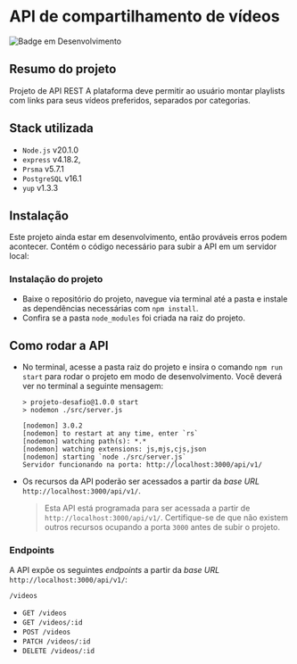 # API de compartilhamento de vídeos

![Badge em Desenvolvimento](http://img.shields.io/static/v1?label=STATUS&message=EM%20DESENVOLVIMENTO&color=GREEN)

## Resumo do projeto

Projeto de API REST 
A plataforma deve permitir ao usuário montar playlists com links para seus vídeos preferidos, separados por categorias.


## Stack utilizada

* `Node.js` v20.1.0
* `express` v4.18.2,
* `Prsma` v5.7.1
* `PostgreSQL` v16.1
* `yup` v1.3.3


## Instalação

Este projeto ainda estar em desenvolvimento, então prováveis erros podem acontecer. Contém o código necessário para subir a API em um servidor local:



### Instalação do projeto
* Baixe o repositório do projeto, navegue via terminal até a pasta e instale as dependências necessárias com `npm install`.
* Confira se a pasta `node_modules` foi criada na raiz do projeto.




## Como rodar a API

* No terminal, acesse a pasta raiz do projeto e insira o comando `npm run start` para rodar o projeto em modo de desenvolvimento. Você deverá ver no terminal a seguinte mensagem:
  ```
  > projeto-desafio@1.0.0 start
  > nodemon ./src/server.js

  [nodemon] 3.0.2
  [nodemon] to restart at any time, enter `rs`
  [nodemon] watching path(s): *.*
  [nodemon] watching extensions: js,mjs,cjs,json
  [nodemon] starting `node ./src/server.js`
  Servidor funcionando na porta: http://localhost:3000/api/v1/

  ```

  

* Os recursos da API poderão ser acessados a partir da *base URL* `http://localhost:3000/api/v1/`.

  > Esta API está programada para ser acessada a partir de `http://localhost:3000/api/v1/`. Certifique-se de que não existem outros recursos ocupando a porta `3000` antes de subir o projeto.


### Endpoints

A API expõe os seguintes *endpoints* a partir da *base URL* `http://localhost:3000/api/v1/`:

`/videos`
* `GET /videos`
* `GET /videos/:id`
* `POST /videos`
* `PATCH /videos/:id`
* `DELETE /videos/:id`

